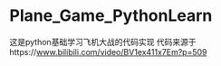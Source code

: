 # Plane_Game_PythonLearn
这是python基础学习飞机大战的代码实现
代码来源于https://www.bilibili.com/video/BV1ex411x7Em?p=509
